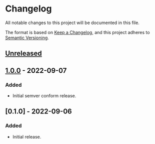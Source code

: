 # Changelog

All notable changes to this project will be documented in this file.

The format is based on [Keep a Changelog](https://keepachangelog.com/en/1.0.0/),
and this project adheres to [Semantic Versioning](https://semver.org/spec/v2.0.0.html).

## [Unreleased]

## [1.0.0] - 2022-09-07

### Added

-   Initial semver conform release.

## [0.1.0] - 2022-09-06

### Added

-   Initial release.

[Unreleased]: https://github.com/mlgr-io/kotlin-whois-parser/compare/1.0.0...HEAD

[1.0.0]: https://github.com/mlgr-io/kotlin-whois-parser/compare/0.1.0...1.0.0

[1.0.0]: https://github.com/mlgr-io/kotlin-whois-parser/compare/dd0d7f739fa6721b2fffa9b3a30b4b78f617af22...0.1.0
